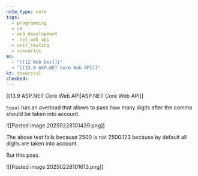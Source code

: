 ```yaml
---
note_type: note
tags:
  - programming
  - c#
  - web_development
  - .net_web_api
  - unit_testing
  - scenarios
mn:
  - "[[12 Web Dev]]}"
  - "[[13.9 ASP.NET Core Web API]]"
kt: theorical
checked:
---
```

[[13.9 ASP.NET Core Web API|ASP.NET Core Web API]]

`Equal` has an overload that allows to pass how many digits after the comma should be taken into account. 

![[Pasted image 20250228101439.png]]

The above test fails because 2500 is not 2500.123 because by default all digits are taken into account.

But this pass.

![[Pasted image 20250228101613.png]]

